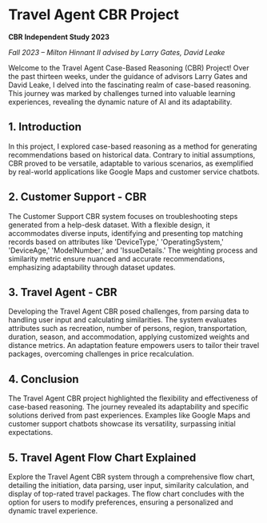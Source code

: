 # Travel Agent CBR Project
**CBR Independent Study 2023**

*Fall 2023 – Milton Hinnant II advised by Larry Gates, David Leake*

Welcome to the Travel Agent Case-Based Reasoning (CBR) Project! Over the past thirteen weeks, under the guidance of advisors Larry Gates and David Leake, I delved into the fascinating realm of case-based reasoning. This journey was marked by challenges turned into valuable learning experiences, revealing the dynamic nature of AI and its adaptability.

## 1. Introduction
In this project, I explored case-based reasoning as a method for generating recommendations based on historical data. Contrary to initial assumptions, CBR proved to be versatile, adaptable to various scenarios, as exemplified by real-world applications like Google Maps and customer service chatbots.

## 2. Customer Support - CBR
The Customer Support CBR system focuses on troubleshooting steps generated from a help-desk dataset. With a flexible design, it accommodates diverse inputs, identifying and presenting top matching records based on attributes like 'DeviceType,' 'OperatingSystem,' 'DeviceAge,' 'ModelNumber,' and 'IssueDetails.' The weighting process and similarity metric ensure nuanced and accurate recommendations, emphasizing adaptability through dataset updates.

## 3. Travel Agent - CBR
Developing the Travel Agent CBR posed challenges, from parsing data to handling user input and calculating similarities. The system evaluates attributes such as recreation, number of persons, region, transportation, duration, season, and accommodation, applying customized weights and distance metrics. An adaptation feature empowers users to tailor their travel packages, overcoming challenges in price recalculation.

## 4. Conclusion
The Travel Agent CBR project highlighted the flexibility and effectiveness of case-based reasoning. The journey revealed its adaptability and specific solutions derived from past experiences. Examples like Google Maps and customer support chatbots showcase its versatility, surpassing initial expectations.

## 5. Travel Agent Flow Chart Explained
Explore the Travel Agent CBR system through a comprehensive flow chart, detailing the initiation, data parsing, user input, similarity calculation, and display of top-rated travel packages. The flow chart concludes with the option for users to modify preferences, ensuring a personalized and dynamic travel experience.
